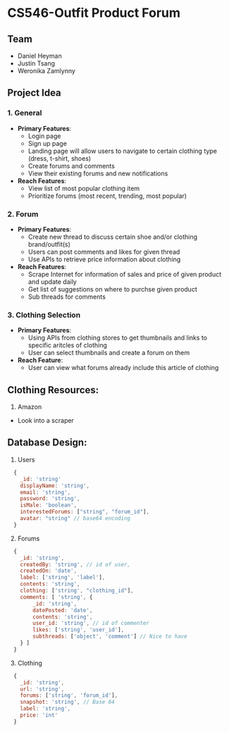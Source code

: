 # CS546-Outfit Product Forum
## Team
+ Daniel Heyman
+ Justin Tsang
+ Weronika Zamlynny

## Project Idea
### 1. General

  - **Primary Features**:
    - Login page
    - Sign up page
    - Landing page will allow users to navigate to certain clothing type (dress, t-shirt, shoes)
    - Create forums and comments
    - View their existing forums and new notifications
  - **Reach Features**:
    - View list of most popular clothing item
    - Prioritize forums (most recent, trending, most popular)

### 2. Forum

  - **Primary Features**:
    - Create new thread to discuss certain shoe and/or clothing brand/outfit(s)
    - Users can post comments and likes for given thread
    - Use APIs to retrieve price information about clothing
  - **Reach Features**:
    - Scrape Internet for information of sales and price of given product and update daily
    - Get list of suggestions on where to purchse given product
    - Sub threads for comments

### 3. Clothing Selection

  - **Primary Features**:
    - Using APIs from clothing stores to get thumbnails and links to specific aritcles of clothing
    - User can select thumbnails and create a forum on them
  - **Reach Feature**:      
    - User can view what forums already include this article of clothing

## Clothing Resources:
1. Amazon
  - Look into a scraper

## Database Design:
1. Users
  ```javascript
    {
      _id: 'string'
      displayName: 'string',
      email: 'string',
      password: 'string',
      isMale: 'boolean',
      interestedForums: ["string", "forum_id"],
      avatar: "string" // base64 encoding
    }
  ```
2. Forums
  ```javascript
    {
      _id: 'string',
      createdBy: 'string', // id of user,
      createdOn: 'date',
      label: ['string', 'label'],
      contents: 'string',
      clothing: ['string', "clothing_id"],
      comments: [ 'string', {
          _id: 'string',
          datePosted: 'date',
          contents: 'string',
          user_id: 'string', // id of commenter
          likes: ['string', 'user_id'],
          subthreads: ['object', 'comment'] // Nice to have
      } ]
    }
  ```
3. Clothing
  ```javascript
    {
      _id: 'string',
      url: 'string',
      forums: ['string', 'forum_id'],
      snapshot: 'string', // Base 64
      label: 'string',
      price: 'int'
    }
  ```
